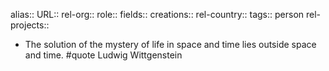 alias::
URL::
rel-org::
role::
fields::
creations::
rel-country::
tags:: person
rel-projects::



- The solution of the mystery of life in space and time lies outside space and time. #quote Ludwig Wittgenstein
